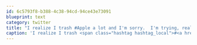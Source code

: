 ```yaml
---
id: 6c5793f8-b388-4c38-94cd-94ce43e73091
blueprint: text
category: twitter
title: "I realize I trash #Apple a lot and I'm sorry.  I'm trying, really."
caption: 'I realize I trash <span class="hashtag hashtag_local">#<a href="http://tweettemp.darylchymko.ca/?tag=apple">Apple</a> a lot and I''m sorry.  I''m trying, really.'
---
```

